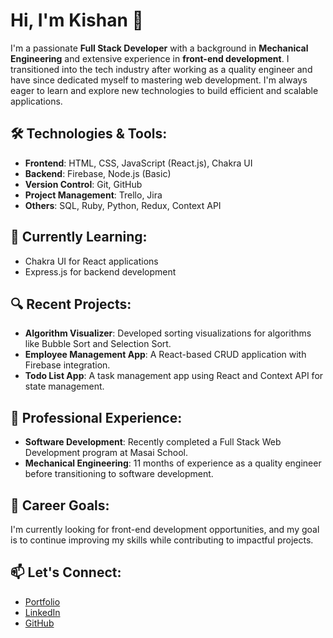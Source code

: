 # Hi, I'm Kishan 👋

I'm a passionate **Full Stack Developer** with a background in **Mechanical Engineering** and extensive experience in **front-end development**. I transitioned into the tech industry after working as a quality engineer and have since dedicated myself to mastering web development. I'm always eager to learn and explore new technologies to build efficient and scalable applications.

## 🛠️ Technologies & Tools:
- **Frontend**: HTML, CSS, JavaScript (React.js), Chakra UI
- **Backend**: Firebase, Node.js (Basic)
- **Version Control**: Git, GitHub
- **Project Management**: Trello, Jira
- **Others**: SQL, Ruby, Python, Redux, Context API

## 🌱 Currently Learning:
- Chakra UI for React applications
- Express.js for backend development

## 🔍 Recent Projects:
- **Algorithm Visualizer**: Developed sorting visualizations for algorithms like Bubble Sort and Selection Sort.
- **Employee Management App**: A React-based CRUD application with Firebase integration.
- **Todo List App**: A task management app using React and Context API for state management.

## 💼 Professional Experience:
- **Software Development**: Recently completed a Full Stack Web Development program at Masai School.
- **Mechanical Engineering**: 11 months of experience as a quality engineer before transitioning to software development.

## 🎯 Career Goals:
I'm currently looking for front-end development opportunities, and my goal is to continue improving my skills while contributing to impactful projects.

## 📫 Let's Connect:
- [Portfolio](#)
- [LinkedIn](#)
- [GitHub](https://github.com/KishanS)
